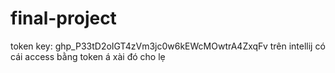 # final-project
 token key: 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 trên intellij có cái access bằng token á xài đó cho lẹ
